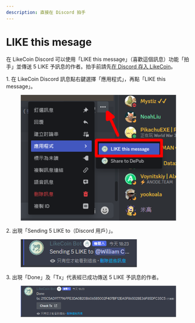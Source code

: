 ```yaml
---
description: 直接在 Discord 拍手
---
```


# LIKE this mesage

在 LikeCoin Discord 可以使用「LIKE this message」（喜歡這個訊息）功能「拍手」並傳送 5 LIKE 予訊息的作者。拍手前請先[在 Discord 存入 LikeCoin](discord-wallet.md#zai-discord-cun-ru-likecoin)。

1\. 在 LikeCoin Discord 訊息點右鍵選擇「應用程式」，再點「LIKE this message」。

<figure><img src="../../.gitbook/assets/LIKE this message 1.png" alt=""><figcaption></figcaption></figure>

2\. 出現「Sending 5 LIKE to（Discord 用戶）」。

<figure><img src="../../.gitbook/assets/LIKE this message 2.png" alt=""><figcaption></figcaption></figure>

3\. 出現「Done」及「Tx」代表經已成功傳送 5 LIKE 予訊息的作者。

<figure><img src="../../.gitbook/assets/LIKE this message 3.png" alt=""><figcaption></figcaption></figure>
